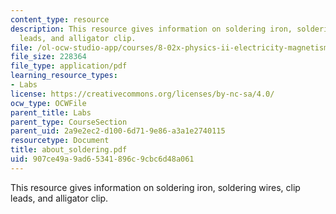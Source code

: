 ```yaml
---
content_type: resource
description: This resource gives information on soldering iron, soldering wires, clip
  leads, and alligator clip.
file: /ol-ocw-studio-app/courses/8-02x-physics-ii-electricity-magnetism-with-an-experimental-focus-spring-2005/907ce49a9ad65341896c9cbc6d48a061_about_soldering.pdf
file_size: 228364
file_type: application/pdf
learning_resource_types:
- Labs
license: https://creativecommons.org/licenses/by-nc-sa/4.0/
ocw_type: OCWFile
parent_title: Labs
parent_type: CourseSection
parent_uid: 2a9e2ec2-d100-6d71-9e86-a3a1e2740115
resourcetype: Document
title: about_soldering.pdf
uid: 907ce49a-9ad6-5341-896c-9cbc6d48a061
---
```

This resource gives information on soldering iron, soldering wires, clip leads, and alligator clip.